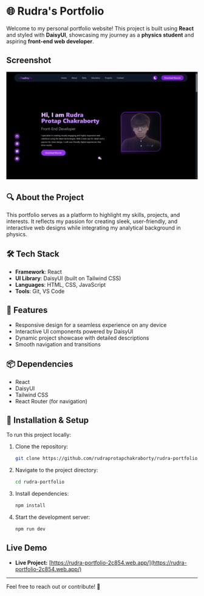 # 🌐 Rudra's Portfolio  

Welcome to my personal portfolio website! This project is built using **React** and styled with **DaisyUI**, showcasing my journey as a **physics student** and aspiring **front-end web developer**.  

## Screenshot
![Portfolio Website](/src/assets/screenshot.png)

## 🔍 About the Project  
This portfolio serves as a platform to highlight my skills, projects, and interests. It reflects my passion for creating sleek, user-friendly, and interactive web designs while integrating my analytical background in physics.  

## 🛠️ Tech Stack  
- **Framework**: React  
- **UI Library**: DaisyUI (built on Tailwind CSS)  
- **Languages**: HTML, CSS, JavaScript  
- **Tools**: Git, VS Code  

## 🎨 Features  
- Responsive design for a seamless experience on any device  
- Interactive UI components powered by DaisyUI  
- Dynamic project showcase with detailed descriptions  
- Smooth navigation and transitions  

## 📦 Dependencies  
- React
- DaisyUI
- Tailwind CSS
- React Router (for navigation)

## 🚀 Installation & Setup  
To run this project locally:  
1. Clone the repository:  
   ```bash  
   git clone https://github.com/rudraprotapchakraborty/rudra-portfolio.git
   ```  
2. Navigate to the project directory:  
   ```bash  
   cd rudra-portfolio  
   ```  
3. Install dependencies:  
   ```bash  
   npm install  
   ```  
4. Start the development server:  
   ```bash  
   npm run dev  
   ```  

## Live Demo
- **Live Project:** [https://rudra-portfolio-2c854.web.app/](https://rudra-portfolio-2c854.web.app/)

---  
Feel free to reach out or contribute! 🚀
